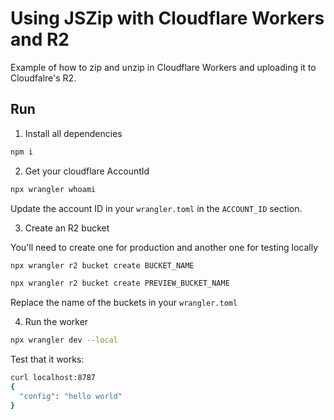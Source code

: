 # Using JSZip with Cloudflare Workers and R2

Example of how to zip and unzip in Cloudflare Workers and uploading it to Cloudfalre's R2.

## Run

1. Install all dependencies

```sh
npm i
```

2. Get your cloudflare AccountId

```sh
npx wrangler whoami
```

Update the account ID in your `wrangler.toml` in the `ACCOUNT_ID` section.

3. Create an R2 bucket

You'll need to create one for production and another one for testing locally

```sh
npx wrangler r2 bucket create BUCKET_NAME
```

```sh
npx wrangler r2 bucket create PREVIEW_BUCKET_NAME
```

Replace the name of the buckets in your `wrangler.toml`

4. Run the worker

```sh
npx wrangler dev --local
```

Test that it works:

```sh
curl localhost:8787
{
  "config": "hello world"
}
```
